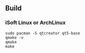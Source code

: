 ## Build


### iSoft Linux or ArchLinux

```
sudo pacman -S qtcreator qt5-base
qmake -v
qmake
make
```
